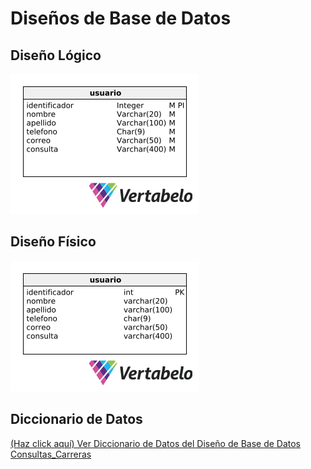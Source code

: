 # Diseños de Base de Datos

## Diseño Lógico
![Diseño Lógico de base de datos](/Gestion%20de%20consultas/image/00_formularios_DLogico.png)

## Diseño Físico
![Diseño Físico de base de datos](/Gestion%20de%20consultas/image/01_formularios_DFisico.png)

## Diccionario de Datos
[(Haz click aquí) Ver Diccionario de Datos del Diseño de Base de Datos Consultas_Carreras](/Gestion%20de%20consultas/resources/formularios_DFisico%20(3).pdf)

